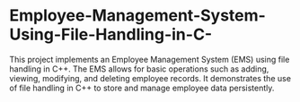# Employee-Management-System-Using-File-Handling-in-C-
This project implements an Employee Management System (EMS) using file handling in C++. The EMS allows for basic operations such as adding, viewing, modifying, and deleting employee records. It demonstrates the use of file handling in C++ to store and manage employee data persistently.
